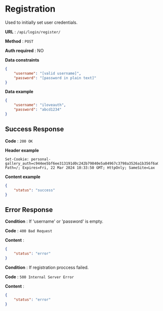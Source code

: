 # Registration

Used to initially set user credentials. 

**URL** : `/api/login/register/`

**Method** : `POST`

**Auth required** : NO

**Data constraints**

```json
{
    "username": "[valid username]",
    "password": "[password in plain text]"
}
```

**Data example**

```json
{
    "username": "iloveauth",
    "password": "abcd1234"
}
```

## Success Response

**Code** : `200 OK`

**Header example**
````http
Set-Cookie: personal-gallery_auth=c944ee5bf6ee313191d0c242b79840e5a84967c3798a3526a1b356f6a04b; Path=/; Expires=Fri, 22 Mar 2024 10:33:50 GMT; HttpOnly; SameSite=Lax
````

**Content example**

```json
{
    "status": "success"
}
```

## Error Response

**Condition** : If 'username' or 'password' is empty.

**Code** : `400 Bad Request`

**Content** :

```json
{
    "status": "error"
}
```

**Condition** : If registration proccess failed.

**Code** : `500 Internal Server Error`

**Content** :

```json
{
    "status": "error"
}
```